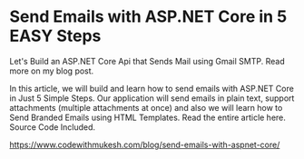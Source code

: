 # Send Emails with ASP.NET Core in 5 EASY Steps
Let's Build an ASP.NET Core Api that Sends Mail using Gmail SMTP. Read more on my blog post.

In this article, we will build and learn how to send emails with ASP.NET Core in Just 5 Simple Steps. Our application will send emails in plain text, support attachments (multiple attachments at once) and also we will learn how to Send Branded Emails using HTML Templates.
Read the entire article here. Source Code Included.

https://www.codewithmukesh.com/blog/send-emails-with-aspnet-core/

